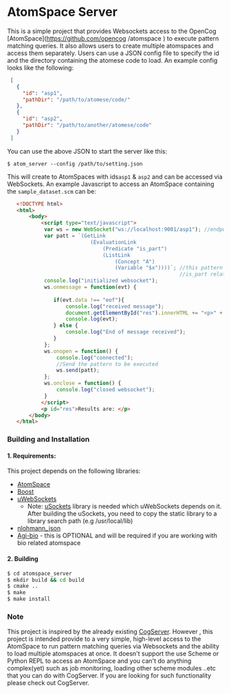 # AtomSpace Server

This is a simple project that provides Websockets access to the OpenCog [AtomSpace](https://github.com/opencog
/atomspace
) to execute
 pattern matching queries. It also allows users to create multiple atomspaces and access them separately. Users can
  use a JSON config file to specify the id and the directory containing the atomese code to load. An example config
   looks like the following:
   
   ```json
    [
      {
        "id": "asp1",
        "pathDir": "/path/to/atomese/code/"
      },
      {
        "id": "asp2",
        "pathDir": "/path/to/another/atomese/code"
      }   
    ]
``` 

You can use the above JSON to start the server like this:

    $ atom_server --config /path/to/setting.json

This will create to AtomSpaces with ids`asp1` & `asp2` and can be accessed via WebSockets. An example Javascript to
 access an AtomSpace containing the `sample_dataset.scm` can be:
 
 ```html
    <!DOCTYPE html>
    <html>
        <body>
            <script type="text/javascript">
             var ws = new WebSocket("ws://localhost:9001/asp1"); //endpoint to access asp1 AtomSpace
             var patt = `(GetLink 
                            (EvaluationLink 
                                (Predicate "is_part")
                                (ListLink 
                                    (Concept "A")
                                    (Variable "$x"))))`; //this pattern searches for all ConceptNodes where A has
                                                         //is_part relationship
             console.log("initialized websocket");
             ws.onmessage = function(evt) {
               
                if(evt.data !== "eof"){
                    console.log("received message");
                    document.getElementById("res").innerHTML += "<p>" +  evt.data + "</p>";
                    console.log(evt);
                } else {
                    console.log("End of message received");
                }   
             };
             ws.onopen = function() {
                 console.log("connected");
                 //Send the pattern to be executed
                 ws.send(patt);
             };
             ws.onclose = function() {
                 console.log("closed websocket");
             }
            </script>
            <p id="res">Results are: </p>
        </body>
    </html>
```

### Building and Installation

#### 1. Requirements:

This project depends on the following libraries:

   - [AtomSpace](https://github.com/opencog/atomspace)
   - [Boost](https://www.boost.org/)
   - [uWebSockets](https://github.com/uNetworking/uWebSockets)
       * Note: [uSockets](https://github.com/uNetworking/uSockets) library is needed which uWebSockets depends on it. After building the uSockets, you need to copy the static library to a library search path (e.g /usr/local/lib)
   - [nlohmann_json](https://github.com/nlohmann/json)
   - [Agi-bio](https://github.com/opencog/agi-bio) - this is OPTIONAL and will be required if you are working with
    bio related atomspace
    
#### 2. Building

```bash
$ cd atomspace_server
$ mkdir build && cd build
$ cmake ..
$ make 
$ make install
```
   
### Note

This project is inspired by the already existing [CogServer](https://github.com/opencog/cogserver). However
, this project is intended provide to a very simple, high-level access to the AtomSpace to run pattern matching queries
 via Websockets and the ability to load multiple atomspaces at once. It doesn't support the use Scheme or Python REPL to
  access an AtomSpace and you can't do anything complex(yet) such as job monitoring, loading other scheme modules
   ..etc that you can do with CogServer. If you are looking for such functionality please check out CogServer.
